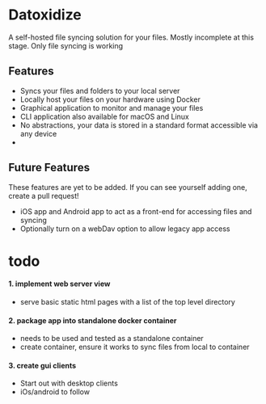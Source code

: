 # Datoxidize
A self-hosted file syncing solution for your files. 
Mostly incomplete at this stage. Only file syncing is working

## Features
- Syncs your files and folders to your local server
- Locally host your files on your hardware using Docker
- Graphical application to monitor and manage your files
- CLI application also available for macOS and Linux
- No abstractions, your data is stored in a standard format accessible via any device
- 

## Future Features
These features are yet to be added. If you can see yourself adding one, create a pull request!
- iOS app and Android app to act as a front-end for accessing files and syncing
- Optionally turn on a webDav option to allow legacy app access


# todo
#### 1. implement web server view
- serve basic static html pages with a list of the top level directory

#### 2. package app into standalone docker container
- needs to be used and tested as a standalone container
- create container, ensure it works to sync files from local to container

#### 3. create gui clients
- Start out with desktop clients
- iOs/android to follow
